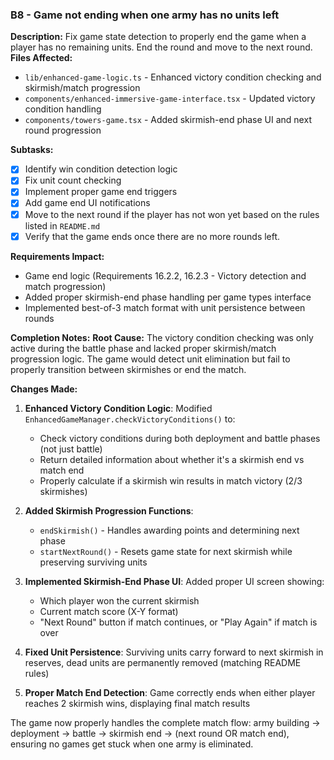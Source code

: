 ### B8 - Game not ending when one army has no units left
**Description:** Fix game state detection to properly end the game when a player has no remaining units. End the round and move to the next round.
**Files Affected:** 
- `lib/enhanced-game-logic.ts` - Enhanced victory condition checking and skirmish/match progression
- `components/enhanced-immersive-game-interface.tsx` - Updated victory condition handling
- `components/towers-game.tsx` - Added skirmish-end phase UI and next round progression

**Subtasks:**
- [X] Identify win condition detection logic
- [X] Fix unit count checking
- [X] Implement proper game end triggers
- [X] Add game end UI notifications
- [X] Move to the next round if the player has not won yet based on the rules listed in `README.md`
- [X] Verify that the game ends once there are no more rounds left.

**Requirements Impact:** 
- Game end logic (Requirements 16.2.2, 16.2.3 - Victory detection and match progression)
- Added proper skirmish-end phase handling per game types interface
- Implemented best-of-3 match format with unit persistence between rounds

**Completion Notes:** 
**Root Cause:** The victory condition checking was only active during the battle phase and lacked proper skirmish/match progression logic. The game would detect unit elimination but fail to properly transition between skirmishes or end the match.

**Changes Made:**
1. **Enhanced Victory Condition Logic**: Modified `EnhancedGameManager.checkVictoryConditions()` to:
   - Check victory conditions during both deployment and battle phases (not just battle)
   - Return detailed information about whether it's a skirmish end vs match end
   - Properly calculate if a skirmish win results in match victory (2/3 skirmishes)

2. **Added Skirmish Progression Functions**: 
   - `endSkirmish()` - Handles awarding points and determining next phase
   - `startNextRound()` - Resets game state for next skirmish while preserving surviving units

3. **Implemented Skirmish-End Phase UI**: Added proper UI screen showing:
   - Which player won the current skirmish
   - Current match score (X-Y format)
   - "Next Round" button if match continues, or "Play Again" if match is over

4. **Fixed Unit Persistence**: Surviving units carry forward to next skirmish in reserves, dead units are permanently removed (matching README rules)

5. **Proper Match End Detection**: Game correctly ends when either player reaches 2 skirmish wins, displaying final match results

The game now properly handles the complete match flow: army building → deployment → battle → skirmish end → (next round OR match end), ensuring no games get stuck when one army is eliminated.